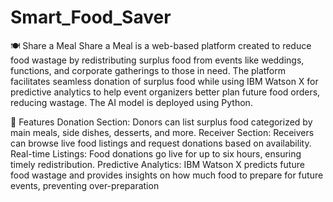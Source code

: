 # Smart_Food_Saver

🍽️ Share a Meal
Share a Meal is a web-based platform created to reduce food wastage by redistributing surplus food from events like weddings, functions, and corporate gatherings to those in need. The platform facilitates seamless donation of surplus food while using IBM Watson X for predictive analytics to help event organizers better plan future food orders, reducing wastage. The AI model is deployed using Python.

🚀 Features
Donation Section: Donors can list surplus food categorized by main meals, side dishes, desserts, and more.
Receiver Section: Receivers can browse live food listings and request donations based on availability.
Real-time Listings: Food donations go live for up to six hours, ensuring timely redistribution.
Predictive Analytics: IBM Watson X predicts future food wastage and provides insights on how much food to prepare for future events, preventing over-preparation
